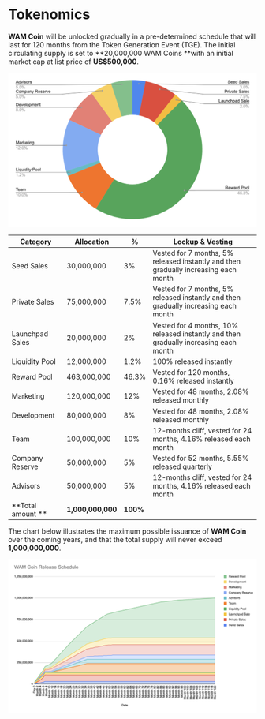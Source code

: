 # Tokenomics

**WAM Coin** will be unlocked gradually in a pre-determined schedule that will last for 120 months from the Token Generation Event (TGE). The initial circulating supply is set to **20,000,000 WAM Coins **with an initial market cap at list price of **US$500,000**.

![Token Allocation](<../.gitbook/assets/image (1) (1) (1).png>)

| Category          | Allocation        | %        | Lockup & Vesting                                                                     |
| ----------------- | ----------------- | -------- | ------------------------------------------------------------------------------------ |
| Seed Sales        | 30,000,000        | 3%       | Vested for 7 months, 5% released instantly and then gradually increasing each month  |
| Private Sales     | 75,000,000        | 7.5%     | Vested for 7 months, 5% released instantly and then gradually increasing each month  |
| Launchpad Sales   | 20,000,000        | 2%       | Vested for 4 months, 10% released instantly and then gradually increasing each month |
| Liquidity Pool    | 12,000,000        | 1.2%     | 100% released instantly                                                              |
| Reward Pool       | 463,000,000       | 46.3%    | Vested for 120 months, 0.16% released instantly                                      |
| Marketing         | 120,000,000       | 12%      | Vested for 48 months, 2.08% released monthly                                         |
| Development       | 80,000,000        | 8%       | Vested for 48 months, 2.08% released monthly                                         |
| Team              | 100,000,000       | 10%      | 12-months cliff, vested for 24 months, 4.16% released each month                     |
| Company Reserve   | 50,000,000        | 5%       | Vested for 52 months, 5.55% released quarterly                                       |
| Advisors          | 50,000,000        | 5%       | 12-months cliff, vested for 24 months, 4.16% released each month                     |
| **Total amount ** | **1,000,000,000** | **100%** |                                                                                      |



The chart below illustrates the maximum possible issuance of **WAM Coin** over the coming years, and that the total supply will never exceed **1,000,000,000**.

![WAM Coin Release Schedule](<../.gitbook/assets/image (9) (1).png>)
